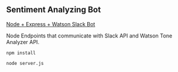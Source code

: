 ## Sentiment Analyzing Bot

[Node + Express + Watson Slack Bot](https://medium.com/@sueann.ioanis/creating-a-conversational-ai-slack-bot-843a9453128b)

Node Endpoints that communicate with Slack API and Watson Tone Analyzer API. 

`npm install`

`node server.js`
